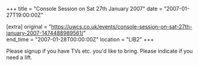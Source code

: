 +++
title = "Console Session on Sat 27th January 2007"
date = "2007-01-27T19:00:00Z"

[extra]
original = "https://uwcs.co.uk/events/console-session-on-sat-27th-january-2007-1474488989561/"    
end_time = "2007-01-28T00:00:00Z"
location = "LIB2"
+++

Please signup if you have TVs etc. you'd like to bring. Please indicate if you need a lift.

